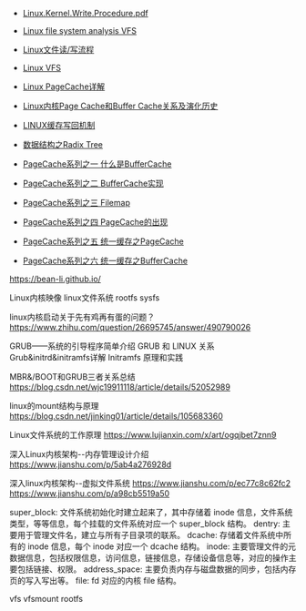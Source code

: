 
* [Linux.Kernel.Write.Procedure.pdf](https://lrita.github.io/images/posts/filesystem/Linux.Kernel.Write.Procedure.pdf)
* [Linux file system analysis VFS](https://programmer.group/linux-file-system-analysis-vfs.html)
* [Linux文件读/写流程](https://xgwang0.github.io/2018/12/24/Linux-FileSystem_File-Read_Write-Process)
* [Linux VFS](https://xgwang0.github.io/2018/12/25/Linux-FileSystem_VFS/)
* [Linux PageCache详解](https://www.sunliaodong.cn/2021/03/11/Linux-PageCache%E8%AF%A6%E8%A7%A3/)
* [Linux内核Page Cache和Buffer Cache关系及演化历史](http://km.oa.com/articles/show/373025)
* [LINUX缓存写回机制](https://oenhan.com/linux-cache-writeback)
* [数据结构之Radix Tree](https://ivanzz1001.github.io/records/post/data-structure/2018/11/18/ds-radix-tree)

* [PageCache系列之一 什么是BufferCache](https://zhuanlan.zhihu.com/p/38408110)
* [PageCache系列之二 BufferCache实现](https://zhuanlan.zhihu.com/p/38410147)
* [PageCache系列之三 Filemap](https://zhuanlan.zhihu.com/p/38417467)
* [PageCache系列之四 PageCache的出现](https://zhuanlan.zhihu.com/p/38681930)
* [PageCache系列之五 统一缓存之PageCache](https://zhuanlan.zhihu.com/p/42364591)
* [PageCache系列之六 统一缓存之BufferCache](https://zhuanlan.zhihu.com/p/42431418)

https://bean-li.github.io/

Linux内核映像
linux文件系统 rootfs sysfs

linux内核启动关于先有鸡再有蛋的问题？
https://www.zhihu.com/question/26695745/answer/490790026

GRUB——系统的引导程序简单介绍
GRUB 和 LINUX 关系
Grub&initrd&initramfs详解
Initramfs 原理和实践

MBR&/BOOT和GRUB三者关系总结
https://blog.csdn.net/wjc19911118/article/details/52052989

linux的mount结构与原理
https://blog.csdn.net/jinking01/article/details/105683360

Linux文件系统的工作原理
https://www.lujianxin.com/x/art/ogqjbet7znn9

深入Linux内核架构--内存管理设计介绍
https://www.jianshu.com/p/5ab4a276928d

深入linux内核架构--虚拟文件系统
https://www.jianshu.com/p/ec77c8c62fc2
https://www.jianshu.com/p/a98cb5519a50

super_block: 文件系统初始化时建立起来了，其中存储着 inode 信息，文件系统类型，等等信息，每个挂载的文件系统对应一个 super_block 结构。
dentry: 主要用于管理文件名，建立与所有子目录项的联系。
dcache: 存储着文件系统中所有的 inode 信息，每个 inode 对应一个 dcache 结构。
inode: 主要管理文件的元数据信息，包括权限信息，访问信息，链接信息，存储设备信息等，对应的操作主要包括链接、权限。
address_space: 主要负责内存与磁盘数据的同步，包括内存页的写入写出等。
file: fd 对应的内核 file 结构。

vfs
vfsmount
rootfs
